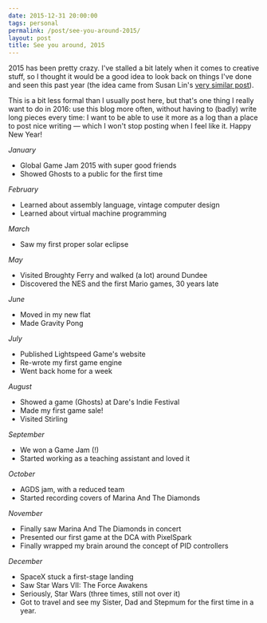 ```yaml
---
date: 2015-12-31 20:00:00
tags: personal
permalink: /post/see-you-around-2015/
layout: post
title: See you around, 2015
---
```


2015 has been pretty crazy. I've stalled a bit lately when it comes to creative stuff, so I thought it would be a good idea to look back on things I've done and seen this past year (the idea came from Susan Lin's [very similar post](http://sketch.bysusanlin.com/post/136337795023/2015-the-list)).

This is a bit less formal than I usually post here, but that's one thing I really want to do in 2016: use this blog more often, without having to (badly) write long pieces every time: I want to be able to use it more as a log than a place to post nice writing — which I won't stop posting when I feel like it. Happy New Year!

<!--more-->

_January_

- Global Game Jam 2015 with super good friends
- Showed Ghosts to a public for the first time

_February_

- Learned about assembly language, vintage computer design
- Learned about virtual machine programming

_March_

- Saw my first proper solar eclipse

_May_

- Visited Broughty Ferry and walked (a lot) around Dundee
- Discovered the NES and the first Mario games, 30 years late

_June_

- Moved in my new flat
- Made Gravity Pong

_July_

- Published Lightspeed Game's website
- Re-wrote my first game engine
- Went back home for a week

_August_

- Showed a game (Ghosts) at Dare's Indie Festival
- Made my first game sale!
- Visited Stirling

_September_

- We won a Game Jam (!)
- Started working as a teaching assistant and loved it

_October_

- AGDS jam, with a reduced team
- Started recording covers of Marina And The Diamonds

_November_

- Finally saw Marina And The Diamonds in concert
- Presented our first game at the DCA with PixelSpark
- Finally wrapped my brain around the concept of PID controllers

_December_

- SpaceX stuck a first-stage landing
- Saw Star Wars VII: The Force Awakens
- Seriously, Star Wars (three times, still not over it)
- Got to travel and see my Sister, Dad and Stepmum for the first time in a year.
